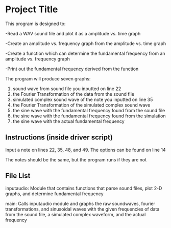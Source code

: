 # Project Title

This program is designed to:

-Read a WAV sound file and plot it as a amplitude vs. time graph

-Create an amplitude vs. frequency graph from the amplitude vs. time graph

-Create a function which can determine the fundamental frequency from an amplitude vs. frequency graph

-Print out the fundamental frequency derived from the function

The program will produce seven graphs:
1) sound wave from sound file you inputted on line 22
2) the Fourier Transformation of the data from the sound file
3) simulated complex sound wave of the note you inputted on line 35
4) the Fourier Transformation of the simulated complex sound wave
5) the sine wave with the fundamental frequency found from the sound file
6) the sine wave with the fundamental frequency found from the simulation
7) the sine wave with the actual fundamental frequency


## Instructions (inside driver script)

Input a note on lines 22, 35, 48, and 49. The options can be found on line 14

The notes should be the same, but the program runs if they are not


## File List

inputaudio: Module that contains functions that parse sound files, plot 2-D graphs, and determine fundamental frequency

main: Calls inputaudio module and graphs the raw soundwaves, fourier transformations, and sinusoidal waves with the given frequencies of data from the sound file, a simulated complex waveform, and the actual frequency

